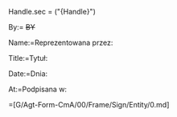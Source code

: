 Handle.sec = ("{Handle}")

By:= <del>BY</del>

Name:=Reprezentowana przez:

Title:=Tytuł:

Date:=Dnia:

At:=Podpisana w:

=[G/Agt-Form-CmA/00/Frame/Sign/Entity/0.md]
